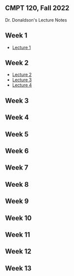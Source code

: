 ## CMPT 120, Fall 2022
Dr. Donaldson's Lecture Notes

## Week 1
- [Lecture 1](lecture/lecture1)

## Week 2
- [Lecture 2](lecture/lecture2)
- [Lecture 3](lecture/lecture3)
- [Lecture 4](lecture/lecture4)

## Week 3

## Week 4

## Week 5

## Week 6

## Week 7

## Week 8

## Week 9

## Week 10

## Week 11

## Week 12

## Week 13
